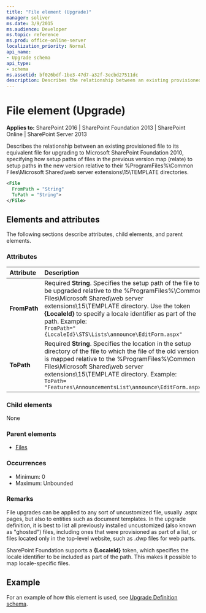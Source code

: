 ```yaml
---
title: "File element (Upgrade)"
manager: soliver
ms.date: 3/9/2015
ms.audience: Developer
ms.topic: reference
ms.prod: office-online-server
localization_priority: Normal
api_name:
- Upgrade schema
api_type:
- schema
ms.assetid: bf026bdf-1be3-47d7-a32f-3ecbd27511dc
description: Describes the relationship between an existing provisioned file to its equivalent file for upgrading to Microsoft SharePoint Foundation 2010.
---
```


# File element (Upgrade)

**Applies to:** SharePoint 2016 | SharePoint Foundation 2013 | SharePoint Online | SharePoint Server 2013
  
Describes the relationship between an existing provisioned file to its equivalent file for upgrading to Microsoft SharePoint Foundation 2010, specifying how setup paths of files in the previous version map (relate) to setup paths in the new version relative to their %ProgramFiles%\Common Files\Microsoft Shared\web server extensions\15\TEMPLATE directories.
  
```XML
<File
  FromPath = "String"
  ToPath = "String">
</File>
```
## Elements and attributes

The following sections describe attributes, child elements, and parent elements.

### Attributes

|**Attribute**|**Description**|
|:-----|:-----|
|**FromPath** <br/> |Required **String**. Specifies the setup path of the file to be upgraded relative to the %ProgramFiles%\Common Files\Microsoft Shared\web server extensions\15\TEMPLATE directory. Use the token **{LocaleId}** to specify a locale identifier as part of the path. Example:  <br/>  `FromPath="{LocaleId}\STS\Lists\announce\EditForm.aspx"` <br/> |
|**ToPath** <br/> |Required **String**. Specifies the location in the setup directory of the file to which the file of the old version is mapped relative to the %ProgramFiles%\Common Files\Microsoft Shared\web server extensions\15\TEMPLATE directory. Example:  <br/>  `ToPath= "Features\AnnouncementsList\announce\EditForm.aspx"` <br/> |
   
### Child elements

None
   
### Parent elements

- [Files](files-element-upgrade.md)
   
### Occurrences

- Minimum: 0
- Maximum: Unbounded  
   
### Remarks

File upgrades can be applied to any sort of uncustomized file, usually .aspx pages, but also to entities such as document templates. In the upgrade definition, it is best to list all previously installed uncustomized (also known as "ghosted") files, including ones that were provisioned as part of a list, or files located only in the top-level website, such as .dwp files for web parts.
  
SharePoint Foundation supports a **{LocaleId}** token, which specifies the locale identifier to be included as part of the path. This makes it possible to map locale-specific files. 

## Example

For an example of how this element is used, see [Upgrade Definition schema](upgrade-definition-schema.md).
  

